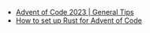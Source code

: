 - [Advent of Code 2023 | General Tips](https://www.youtube.com/watch?v=s_WDYcrh_dk)
- [How to set up Rust for Advent of Code](https://www.youtube.com/watch?v=fEQv-cqzbPg)
